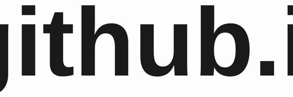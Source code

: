 # GTKind.github.io
`AI for people of goodwill`
`Goodwill encompasses attitudes and actions that reflect love, kindness, righteousness, integrity, and the pursuit of peace. It emphasizes the importance of treating others with respect, compassion, and fairness, aligning with the teachings and values found in the Scriptures.`
<!DOCTYPE html>
<html>
<head>
    <title>Current Time</title>
    <style>
        body {
            height: 100vh;
            display: flex;
            align-items: center;
            justify-content: center;
            font-size: 10em;
            font-family: Arial, sans-serif;
        }
    </style>
    <script>
        function updateTime() {
            var date = new Date();
            var hours = date.getHours().toString().padStart(2, '0');
            var minutes = date.getMinutes().toString().padStart(2, '0');
            var seconds = date.getSeconds().toString().padStart(2, '0');
            var time = hours + ':' + minutes + ':' + seconds;
            document.body.textContent = time;
        }
        
        setInterval(updateTime, 1000); // Update time every second
    </script>
</head>
<body>
</body>
</html>

<html>
<head>
    <title>Color Changing Screen</title>
    <style>
        body {
            height: 100vh;
            display: flex;
            align-items: center;
            justify-content: center;
            background-color: #000;
            transition: background-color 1s;
        }
    </style>
    <script>
        function changeColor() {
            var colors = ['#ff0000', '#00ff00', '#0000ff', '#ffff00', '#ff00ff', '#00ffff'];
            var body = document.querySelector('body');
            var currentColor = body.style.backgroundColor;
            var index = colors.indexOf(currentColor);
            var nextIndex = (index + 1) % colors.length;
            body.style.backgroundColor = colors[nextIndex];
        }
        
        setInterval(changeColor, 2000); // Change color every 2 seconds
    </script>
</head>
<body>
</body>
</html>

